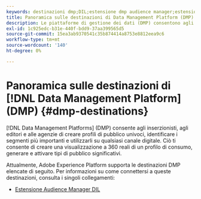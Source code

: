 ```yaml
---
keywords: destinazioni dmp;DIL;estensione dmp audience manager;estensione dmp;piattaforma di gestione dati;destinazioni piattaforma di gestione dati;dmp destinations;audience manager dmp extension;dmp extension;data management platform
title: Panoramica sulle destinazioni di Data Management Platform (DMP)
description: Le piattaforme di gestione dei dati (DMP) consentono agli inserzionisti, agli editori e alle agenzie di creare profili di pubblico univoci, identificare i segmenti più importanti e utilizzarli su qualsiasi canale digitale. Ciò ti consente di creare una visualizzazione a 360 reali di un profilo di consumo, generare e attivare tipi di pubblico significativi.
exl-id: 1c925edc-b31e-440f-bdd9-37aa399565d5
source-git-commit: 15ea3ab9370541c35b874414a8753e8812eea9c6
workflow-type: tm+mt
source-wordcount: '140'
ht-degree: 0%

---
```


# Panoramica sulle destinazioni di [!DNL Data Management Platform] (DMP) {#dmp-destinations}

[!DNL Data Management Platforms] (DMP) consente agli inserzionisti, agli editori e alle agenzie di creare profili di pubblico univoci, identificare i segmenti più importanti e utilizzarli su qualsiasi canale digitale. Ciò ti consente di creare una visualizzazione a 360 reali di un profilo di consumo, generare e attivare tipi di pubblico significativi.

Attualmente, Adobe Experience Platform supporta le destinazioni DMP elencate di seguito. Per informazioni su come connettersi a queste destinazioni, consulta i singoli collegamenti:

* [Estensione Audience Manager DIL](aam-dil-extension.md)
